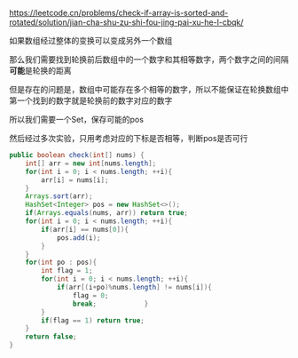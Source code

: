 https://leetcode.cn/problems/check-if-array-is-sorted-and-rotated/solution/jian-cha-shu-zu-shi-fou-jing-pai-xu-he-l-cbqk/

如果数组经过整体的变换可以变成另外一个数组

那么我们需要找到轮换前后数组中的一个数字和其相等数字，两个数字之间的间隔**可能**是轮换的距离

但是存在的问题是，数组中可能存在多个相等的数字，所以不能保证在轮换数组中第一个找到的数字就是轮换前的数字对应的数字

所以我们需要一个Set，保存可能的pos

然后经过多次实验，只用考虑对应的下标是否相等，判断pos是否可行

```java
public boolean check(int[] nums) {  
    int[] arr = new int[nums.length];  
    for(int i = 0; i < nums.length; ++i){  
        arr[i] = nums[i];  
    }  
    Arrays.sort(arr);  
    HashSet<Integer> pos = new HashSet<>();  
    if(Arrays.equals(nums, arr)) return true;  
    for(int i = 0; i < nums.length; ++i){  
        if(arr[i] == nums[0]){  
            pos.add(i);  
        }  
    }  
    for(int po : pos){  
        int flag = 1;  
        for(int i = 0; i < nums.length; ++i){  
            if(arr[(i+po)%nums.length] != nums[i]){  
                flag = 0;  
                break;            }  
        }  
        if(flag == 1) return true;  
    }  
    return false;  
}
```